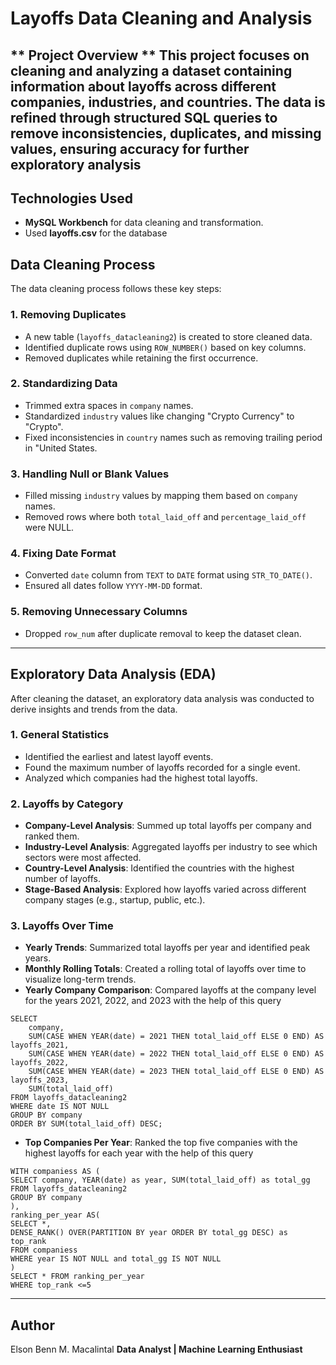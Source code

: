 ﻿# Layoffs Data Cleaning and Analysis

** Project Overview **
This project focuses on cleaning and analyzing a dataset containing information about layoffs across different companies, industries, and countries. The data is refined through structured SQL queries to remove inconsistencies, duplicates, and missing values, ensuring accuracy for further exploratory analysis
---

## Technologies Used
- **MySQL Workbench** for data cleaning and transformation.
- Used **layoffs.csv** for the database

## Data Cleaning Process
The data cleaning process follows these key steps:

### 1. **Removing Duplicates**
- A new table (`layoffs_datacleaning2`) is created to store cleaned data.
- Identified duplicate rows using `ROW_NUMBER()` based on key columns.
- Removed duplicates while retaining the first occurrence.

### 2. **Standardizing Data**
- Trimmed extra spaces in `company` names.
- Standardized `industry` values like changing "Crypto Currency" to "Crypto".
- Fixed inconsistencies in `country` names such as removing trailing period in "United States.

### 3. **Handling Null or Blank Values**
- Filled missing `industry` values by mapping them based on `company` names.
- Removed rows where both `total_laid_off` and `percentage_laid_off` were NULL.

### 4. **Fixing Date Format**
- Converted `date` column from `TEXT` to `DATE` format using `STR_TO_DATE()`.
- Ensured all dates follow `YYYY-MM-DD` format.

### 5. **Removing Unnecessary Columns**
- Dropped `row_num` after duplicate removal to keep the dataset clean.

---

## Exploratory Data Analysis (EDA)
After cleaning the dataset, an exploratory data analysis was conducted to derive insights and trends from the data.

### 1. **General Statistics**
- Identified the earliest and latest layoff events.
- Found the maximum number of layoffs recorded for a single event.
- Analyzed which companies had the highest total layoffs.

### 2. **Layoffs by Category**
- **Company-Level Analysis**: Summed up total layoffs per company and ranked them.
- **Industry-Level Analysis**: Aggregated layoffs per industry to see which sectors were most affected.
- **Country-Level Analysis**: Identified the countries with the highest number of layoffs.
- **Stage-Based Analysis**: Explored how layoffs varied across different company stages (e.g., startup, public, etc.).

### 3. **Layoffs Over Time**
- **Yearly Trends**: Summarized total layoffs per year and identified peak years.
- **Monthly Rolling Totals**: Created a rolling total of layoffs over time to visualize long-term trends.
- **Yearly Company Comparison**: Compared layoffs at the company level for the years 2021, 2022, and 2023 with the help of this query

```
SELECT 
    company,
    SUM(CASE WHEN YEAR(date) = 2021 THEN total_laid_off ELSE 0 END) AS layoffs_2021,
    SUM(CASE WHEN YEAR(date) = 2022 THEN total_laid_off ELSE 0 END) AS layoffs_2022,
    SUM(CASE WHEN YEAR(date) = 2023 THEN total_laid_off ELSE 0 END) AS layoffs_2023,
    SUM(total_laid_off)
FROM layoffs_datacleaning2
WHERE date IS NOT NULL
GROUP BY company
ORDER BY SUM(total_laid_off) DESC;
```
- **Top Companies Per Year**: Ranked the top five companies with the highest layoffs for each year with the help of this query
```
WITH companiess AS (
SELECT company, YEAR(date) as year, SUM(total_laid_off) as total_gg
FROM layoffs_datacleaning2
GROUP BY company
),
ranking_per_year AS(
SELECT *,
DENSE_RANK() OVER(PARTITION BY year ORDER BY total_gg DESC) as top_rank
FROM companiess
WHERE year IS NOT NULL and total_gg IS NOT NULL
)
SELECT * FROM ranking_per_year
WHERE top_rank <=5
```


---
## Author
Elson Benn M. Macalintal
**Data Analyst | Machine Learning Enthusiast**

